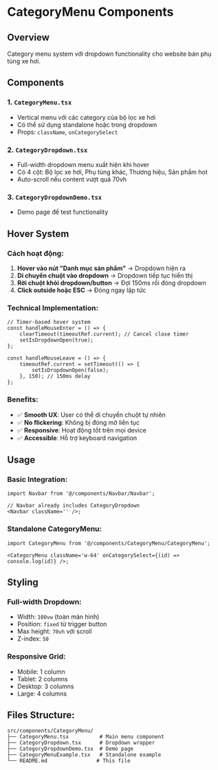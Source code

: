 # CategoryMenu Components

## Overview

Category menu system với dropdown functionality cho website bán phụ tùng xe hơi.

## Components

### 1. `CategoryMenu.tsx`

- Vertical menu với các category của bộ lọc xe hơi
- Có thể sử dụng standalone hoặc trong dropdown
- Props: `className`, `onCategorySelect`

### 2. `CategoryDropdown.tsx`

- Full-width dropdown menu xuất hiện khi hover
- Có 4 cột: Bộ lọc xe hơi, Phụ tùng khác, Thương hiệu, Sản phẩm hot
- Auto-scroll nếu content vượt quá 70vh

### 3. `CategoryDropdownDemo.tsx`

- Demo page để test functionality

## Hover System

### Cách hoạt động:

1. **Hover vào nút "Danh mục sản phẩm"** → Dropdown hiện ra
2. **Di chuyển chuột vào dropdown** → Dropdown tiếp tục hiển thị
3. **Rời chuột khỏi dropdown/button** → Đợi 150ms rồi đóng dropdown
4. **Click outside hoặc ESC** → Đóng ngay lập tức

### Technical Implementation:

```tsx
// Timer-based hover system
const handleMouseEnter = () => {
	clearTimeout(timeoutRef.current); // Cancel close timer
	setIsDropdownOpen(true);
};

const handleMouseLeave = () => {
	timeoutRef.current = setTimeout(() => {
		setIsDropdownOpen(false);
	}, 150); // 150ms delay
};
```

### Benefits:

- ✅ **Smooth UX**: User có thể di chuyển chuột tự nhiên
- ✅ **No flickering**: Không bị đóng mở liên tục
- ✅ **Responsive**: Hoạt động tốt trên mọi device
- ✅ **Accessible**: Hỗ trợ keyboard navigation

## Usage

### Basic Integration:

```tsx
import Navbar from '@/components/Navbar/Navbar';

// Navbar already includes CategoryDropdown
<Navbar className='' />;
```

### Standalone CategoryMenu:

```tsx
import CategoryMenu from '@/components/CategoryMenu/CategoryMenu';

<CategoryMenu className='w-64' onCategorySelect={(id) => console.log(id)} />;
```

## Styling

### Full-width Dropdown:

- Width: `100vw` (toàn màn hình)
- Position: `fixed` từ trigger button
- Max height: `70vh` với scroll
- Z-index: `50`

### Responsive Grid:

- Mobile: 1 column
- Tablet: 2 columns
- Desktop: 3 columns
- Large: 4 columns

## Files Structure:

```
src/components/CategoryMenu/
├── CategoryMenu.tsx          # Main menu component
├── CategoryDropdown.tsx      # Dropdown wrapper
├── CategoryDropdownDemo.tsx  # Demo page
├── CategoryMenuExample.tsx   # Standalone example
└── README.md                # This file
```
